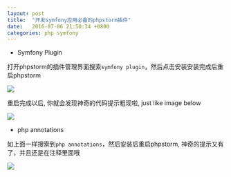 ```yaml
---
layout: post
title:  "开发symfony应用必备的phpstorm插件"
date:   2016-07-06 21:50:34 +0800
categories: php symfony
---
```


* Symfony Plugin  

打开phpstorm的插件管理界面搜索`symfony plugin`，然后点击安装安装完成后重启phpstorm  

![]({{site.baseurl}}/images/20161117/gif1.gif)

重启完成以后, 你就会发现神奇的代码提示粗现啦, just like image below

![]({{site.baseurl}}/images/20161117/gif2.gif)

* php annotations  

如上面一样搜索到`php annotations`，然后安装后重启phpstorm, 神奇的提示又有了，并且还是在注释里面哦

![]({{site.baseurl}}/images/20161117/gif3.gif)
